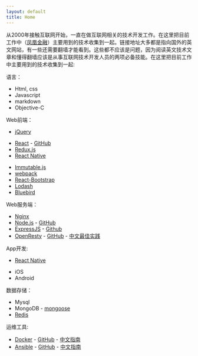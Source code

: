 ```yaml
---
layout: default
title: Home
---
```


从2000年接触互联网开始，一直在做互联网相关的技术开发工作。在这里把目前工作中（[凤凰金融](http://www.fengjr.com/)）主要用到的技术收集到一起。链接地址大多都是指向国外的英文网站，有一些还需要翻墙才能看到。这些都不应该是问题，因为阅读英文技术文章和懂得翻墙应该是从事互联网技术开发人员的两项必备技能。在这里把目前工作中主要用到的技术收集到一起:

语言：

- Html, css
- Javascript
- markdown
- Objective-C

Web前端：

* [jQuery](https://api.jquery.com/)
- [React](https://facebook.github.io/react/) - [GitHub](https://github.com/facebook/react)
- [Redux.js](http://redux.js.org/)
- [React Native](https://facebook.github.io/react-native/)
* [Immutable.js](https://facebook.github.io/immutable-js/)
* [webpack](https://webpack.github.io/)
* [React-Bootstrap](https://react-bootstrap.github.io/)
* [Lodash](https://lodash.com/docs/)
* [Bluebird](http://bluebirdjs.com/docs/api-reference.html)


Web服务端：

- [Nginx](https://nginx.org/en/)
- [Node.js](https://nodejs.org/en/) - [GitHub](https://github.com/nodejs/node)
- [ExpressJS](http://expressjs.com/) - [Github](https://github.com/expressjs/express/)
- [OpenResty](https://openresty.org/cn/) - [GitHub](https://github.com/openresty/) - [中文最佳实践](https://moonbingbing.gitbooks.io/openresty-best-practices/content/)

App开发:

* [React Native](https://facebook.github.io/react-native/)
- iOS
- Android

数据存储：

- Mysql
- MongoDB - [mongoose](http://mongoosejs.com/)
- [Redis](https://redis.io/)

运维工具:

- [Docker](https://www.docker.com/) - [GitHub](https://github.com/docker/docker) - [中文指南](https://opskumu.gitbooks.io/docker/content/chapter1.html)
- [Ansible](https://www.ansible.com/) - [GitHub](https://github.com/ansible/ansible) - [中文指南](http://www.ansible.com.cn/)
